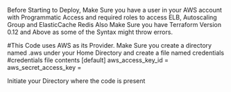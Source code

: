
Before Starting to Deploy, Make Sure you have a user in your AWS account with Programmatic Access and required roles to access ELB, Autoscaling Group and ElasticCache Redis 
Also Make Sure you have Terraform Version 0.12 and Above as some of the Syntax might throw errors. 

#This Code uses AWS as its Provider. Make Sure you create a directory named .aws under your Home Directory and create a file named credentials
#credentials file contents
[default]
aws_access_key_id = 
aws_secret_access_key = 

Initiate your Directory where the code is present 


